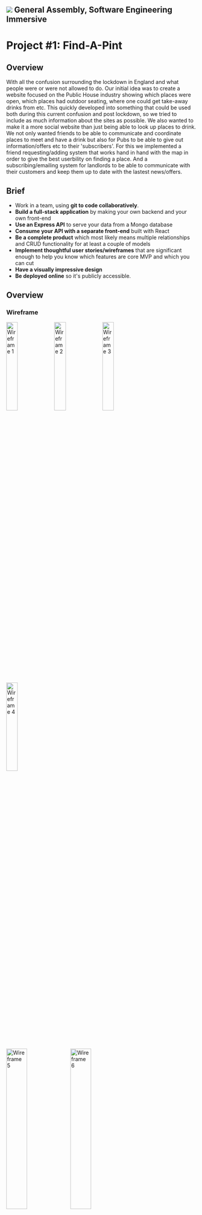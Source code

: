 ## ![](https://ga-dash.s3.amazonaws.com/production/assets/logo-9f88ae6c9c3871690e33280fcf557f33.png) General Assembly, Software Engineering Immersive

# Project #1: Find-A-Pint

## Overview 
With all the confusion surrounding the lockdown in England and what people were or were not allowed to do. Our initial idea was to create a website focused on the Public House industry showing which places were open, which places had outdoor seating, where one could get take-away drinks from etc. This quickly developed into something that could be used both during this current confusion and post lockdown, so we tried to include as much information about the sites as possible. We also wanted to make it a more social website than just being able to look up places to drink. We not only wanted friends to be able to communicate and coordinate places to meet and have a drink but also for Pubs to be able to give out information/offers etc to their 'subscribers'. For this we implemented a friend requesting/adding system that works hand in hand with the map in order to give the best userbility on finding a place. And a subscribing/emailing system for landlords to be able to communicate with their customers and keep them up to date with the lastest news/offers.


## Brief
* Work in a team, using **git to code collaboratively**.
* **Build a full-stack application** by making your own backend and your own front-end
* **Use an Express API** to serve your data from a Mongo database
* **Consume your API with a separate front-end** built with React
* **Be a complete product** which most likely means multiple relationships and CRUD functionality for at least a couple of models
* **Implement thoughtful user stories/wireframes** that are significant enough to help you know which features are core MVP and which you can cut
* **Have a visually impressive design**
* **Be deployed online** so it's publicly accessible.


## Overview 

### Wireframe 

<img src="./images/P3_WF_1.png" alt="Wireframe 1" width="24.5%"> <img src="./images/P3_WF_2.png" alt="Wireframe 2" width="24.5%"> <img src="./images/P3_WF_3.png" alt="Wireframe 3" width="24.5%"> <img src="./images/P3_WF_4.png" alt="Wireframe 4" width="24.5%">

<img src="./images/P3_WF_5.png" alt="Wireframe 5" width="33%"> <img src="./images/P3_WF_6.png" alt="Wireframe 6" width="33%"> <img src="./images/P3_WF_7.png" alt="Wireframe 7" width="33%">
<img src="./images/P3_WF_8.png" alt="Wireframe 8" width="33%"> <img src="./images/P3_WF_9.png" alt="Wireframe 9" width="33%"> <img src="./images/P3_WF_10.png" alt="Wireframe 10" width="33%">

## Screenshots

<img src="./images/P3_SS_1.png" alt="Screenshot 1" width="24.5%"> <img src="./images/P3_SS_2.png" alt="Screenshot 2" width="24.5%"> <img src="./images/P3_SS_3.png" alt="Screenshot 3" width="24.5%"> <img src="./images/P3_SS_4.png" alt="Screenshot 4" width="24.5%">

<img src="./images/P3_SS_5.png" alt="Screenshot 5" width="24.5%"> <img src="./images/P3_SS_6.png" alt="Screenshot 6" width="24.5%"> <img src="./images/P3_SS_7.png" alt="Screenshot 7" width="24.5%"> <img src="./images/P3_SS_8.png" alt="Screenshot 8" width="24.5%">

<img src="./images/P3_SS_9.png" alt="Screenshot 9" width="24.5%"> <img src="./images/P3_SS_10.png" alt="Screenshot 10" width="24.5%"> <img src="./images/P3_SS_11.png" alt="Screenshot 11" width="24.5%"> <img src="./images/P3_SS_12.png" alt="Screenshot 12" width="24.5%">


## Challenges/Victories

### The Map

Displaying an interactive map was simple using the mapbox library, but we wanted our map to be a little more complex to fit our user's needs. Our final vision for the map was a radius-based filtering system, one where you could select the location of a friend and have a venn diagram display all the pubs you share in a radius of x kilometers. Adding all the different map markers was as simple as fetching their location using our own API and a reverse geocoding library.
```
   {filteredPubList.map((pub, index) => {
      return <Marker latitude={pub.coordinates.latitude} longitude={pub.coordinates.longitude} key={index} offsetLeft={-25} offsetTop={-25}>
        <div>
          <button className='marker-btn' onClick={(e) => {
            e.preventDefault()
            setPopup(true)
            setSelectedPub(pub)
          }}>
            <img src='https://img.icons8.com/cotton/2x/beer-glass.png' className='BeerIcon' />
          </button>
        </div>
      </Marker>
    })}
```
The next step was to make each pub icon display a pop up with it's respective information on click.

```
  {selectedPub && showPopup ? (
      <Popup
        latitude={selectedPub.coordinates.latitude}
        longitude={selectedPub.coordinates.longitude}
        offsetTop={-30}
        onClose={() => setPopup(false)}
        closeOnClick={false} >
        <div>
          <Link to={`${selectedPub._id}`}>
            <h2 style={{ fontWeight: '900', textDecoration: 'underline' }}>{selectedPub.name}</h2>
            <p>{selectedPub.address.address1}</p>
            <p>{measure(proxCoords[1], proxCoords[0], selectedPub.coordinates.latitude, selectedPub.coordinates.longitude).toString().split('.')[0]}km,  {measure(proxCoords[1], proxCoords[0], selectedPub.coordinates.latitude, selectedPub.coordinates.longitude).toString().split('.')[1].substring(0, 3)}m</p>
          </Link>
        </div>
      </Popup>
    ) : null}
```

We now had an interactive map that could display all of our pubs, and their respective information. Displaying a proximity radius presented two challenges, drawing on the map, and the math behind the display. 


#### The Math

The radius filter would be implemented by calculating the distance between the coordinates of the user, and the coordinates of the pub, if the distance is under x kilometers, display the pub marker. This was done by implementing a function that could calculate the distance between two coordinates, and running that function for each pub.
Measure Function:

```
     function measure(lat1, lon1, lat2, lon2) {
        var R = 6378.137 // Radius of earth in KM
        var dLat = lat2 * Math.PI / 180 - lat1 * Math.PI / 180
        var dLon = lon2 * Math.PI / 180 - lon1 * Math.PI / 180
        var a = Math.sin(dLat / 2) * Math.sin(dLat / 2) +
          Math.cos(lat1 * Math.PI / 180) * Math.cos(lat2 * Math.PI / 180) *
          Math.sin(dLon / 2) * Math.sin(dLon / 2)
        var c = 2 * Math.atan2(Math.sqrt(a), Math.sqrt(1 - a))
        var d = R * c
        return d // km float
      }
```

Filtering our pubs using that function:

```
   setFilteredPubList(pubList.filter(elem => {
      if (Number(measure(proxCoords[1], proxCoords[0], elem.coordinates.latitude, elem.coordinates.longitude)) < radius) {
        return true
      }
```

#### Drawing on the map

This proved to be the biggest challenge as mapbox would not let us draw custom shapes on the map besides the built in markers. After a lot of researching and alternative testing, I came across the library Uber uses to draw routes on the GPS for their drivers. I thought I could repurpose that feature to draw over buildings and create a custom shape by feeding the GPS library multiple different coordinates. This worked wonderfully and found a library that could calculate all the coordinates needed for a circle of x Kilometers. The circle would really be a collection of 150 straight lines, but the effect worked.

```
<Source id='CircleRadius1' type='geojson' data={circ1} />
{showRadius ? (
  <Layer
    id='CircleRadius1'
    type='line'
    source='CircleRadius1'
    layout={{
      'line-join': 'round',
      'line-cap': 'round'
    }}
    paint={{
      'line-color': '#94ccdc',
      'line-width': 4
    }}
  />
```

Everything worked perfectly, and was responsive to any location, and distance fed.


### Comments / Nested Comments & Flags
We wanted to allow users to add comments on pubs and for pubs/other users to be able to reply to these comments. However endlessly nesting comments seemed like overkill given what we 'expected' the comments to be. In order to do this we passed a 'replySchema' through the 'commentSchema' that would allow for multiple replies on the same comment. And then passed the 'commentSchema' through the pub schema to associate them with a specific place. 

```
const replySchema = new mongoose.Schema({
  text: { type: String, required: true },
  flagged: { type: Boolean },
  user: { type: mongoose.Schema.ObjectId, ref: 'Users', required: true }
}, {
  timestamps: true
})

const commentSchema = new mongoose.Schema({
  text: { type: String, required: true },
  flagged: { type: Boolean },
  user: { type: mongoose.Schema.ObjectId, ref: 'Users', required: true },
  replies: [ replySchema ]
}, {
  timestamps: true
})
```

As we expected that not all comments made would be positive ones, we wanted to allow landlords to be able to contest comments that were left about their pub. For this we added a flagging system. If a landlord is unhappy with a comment they can click the little flag (which turns red). This comment then appears in the 'Admin' page and can be reviewed by an admin and kept or deleted accordingly.

```
{isLandlord(user) && <Icon
 onClick={() => handleFlag(comment._id)}
 path={mdiFlagVariant}
 size={1}
 color={comment.flagged === true ? 'red' : 'grey'}
/>}
```

A feature we wanted to include with the flags was that landlords could also flag replies to comments. We needed then to be able to flag the comment itself if one of the replies is flagged and then to undo the same if the reply is deemed suitable by the admin. For this we had to build a logic tree that interated both with the comment and the reply on the backend depending on what needed to happen.

```
  function handleFlag(replyId) {
    axios.get(`/api/pub/${id}/comments/${commentId}/reply/${replyId}`)
      .then(resp => {
        if (resp.data.flagged === false) {
          axios.put(`/api/pub/${id}/comments/${commentId}`, { flagged: true }, {
            headers: { Authorization: `Bearer ${token}` }
          })
            .then(resp => {
              axios.put(`/api/pub/${id}/comments/${commentId}/reply/${replyId}`, { flagged: true }, {
                headers: { Authorization: `Bearer ${token}` }
              })
                .then(resp => {
                  updateComment(resp.data)
                  console.log(resp.data)
                })
            })
        } else if (resp.data.flagged === true) {
          const flaggedReplies = comment.replies.filter(reply => {
            if (reply.flagged === true) {
              console.log(reply)
              return reply
            }
          })
          if (flaggedReplies.length - 1 === 0) {
            axios.put(`/api/pub/${id}/comments/${commentId}`, { flagged: false }, {
              headers: { Authorization: `Bearer ${token}` }
            })
              .then(resp => {
                axios.put(`/api/pub/${id}/comments/${commentId}/reply/${replyId}`, { flagged: false }, {
                  headers: { Authorization: `Bearer ${token}` }
                })
                  .then(resp => {
                    updateComment(resp.data)
                    console.log(resp.data)
                  })
              })
          } else {
            axios.put(`/api/pub/${id}/comments/${commentId}/reply/${replyId}`, { flagged: false }, {
              headers: { Authorization: `Bearer ${token}` }
            })
              .then(resp => {
                updateComment(resp.data)
              })
          }
        }
      })
  }
```

### Friends System 

#### Challenges: 
When we started creating the system for adding friends on the website we expected it to be a fairly straightforward feature. 

The feature works by pushing in the potential friend’s ID into the users friend field and vice versa. However pushing this data into the usermodel caused an issue where the password would re-encrypt, meaning after a single friend request no users could log back into the site. 


To solve this issue we had to isolate where the change was occurring which eventually led to us cross comparing the initial encryption compared to the encryption after the friend request was sent. 

Once we had isolated where the problem was coming from it was an easy fix, we had to change the encryption to a on is modified as shown below: 


```
schema
 .pre('save', function hashPassword(next) {
   if (this.isModified('password')) {
     this.password = bcrypt.hashSync(this.password, bcrypt.genSaltSync())
   }
   next()
 })
```

#### Victories: 
The friend system once the challenges had been solved was a victory in itself. It allowed us to pull relevant data from two users who were connected. To make the most of this we created a function which took that data and mapped how far away from each other they were. 

To get this to work we had to write a fairly lengthy solution to resolve all the promises the response from the API would give us. 

```
       axios.get(`/api/users/${id}/requests`)
         .then(resp => {
           const Frienddata = resp.data
           updateFriends(Frienddata)
           if (Frienddata.requests.includes(getUserId())) {
             updateRequested(true)
           }
           Frienddata.friends.map((friends) => {
             if (friends._id === getUserId()) {
               updateIsFriends(true)
             }
 
           })
           const promises = []
           for (let i = 0; i < Frienddata.friends.length; i++) {
             const timeoutInterval = 0 * i
             promises.push(new Promise((resolve) => {
               setTimeout(() => {
                 const userLat = userData.locationCoords.latitude
                 const userLong = userData.locationCoords.longitude
                 const friendLat = Frienddata.friends[i].locationCoords.latitude
                 const friendLong = Frienddata.friends[i].locationCoords.longitude
                 const url = `https://api.mapbox.com/directions/v5/mapbox/walking/${userLong},${userLat};${friendLong},${friendLat}?access_token=pk.eyJ1IjoibGVlYjc3IiwiYSI6ImNraGtxamJqejE5ajYycnA2OGRudTU4dDYifQ.cAbyHCrLprcFj7T0TK4V8g`
 
                 axios.get(url)
                   .then(resp => {
                     const data = resp.data.routes[0].duration
                     const time = Math.ceil(data / 60)
                     const newFriend = {
                       ...Frienddata.friends[i],
                       distance: time
                     }
                     resolve(newFriend)
                   })
               }, timeoutInterval)
 
             }))
             Promise.all(promises)
               .then(finishedFriends => {
                 const data = {
                   ...distFriends,
                   finishedFriends
                 }
                 updateDistFriends(data.finishedFriends)
               })
 
           }
 
         })
 
     })
 }, [accept, id])
```
 

By resolving the promises as a loop through an array this allowed us to access the data in the quickest way possible. 



### Email Confirmation 
#### Challenges: 

We wanted to build in an email confirmation system as we have features on the site that requires the users email address, if they had entered an incorrect email it would mean that they wouldn’t receive updates and notices. 

The main challenge faced with this feature was one to do with git. On testing we created a small function that allowed us to send test emails to an email address to ensure that the backend was working correctly. The fatal flaw in this test file was it contained the API key for the email software. Without scanning the files before a merge the key was pushed up to github. From here the bots on github flagged the key and suspended our services to the email provider. 

To rectify this change we had to dive deep into different git commands, learning how to rebase the files and remove any trace of the key. While this challenge could have been easily averted it was a great learning experience to understand how to clear any trace of a file and restructure the commits of 2 other people. 

#### Victories: 

We were effectively able to implement the functionality of the email software on both the frontend and the backend. 

For the backend we created this controller: 


```
function sendVer(req, res) {
 const id = req.params.userId
 
 Users
   .findById(id)
   .then(user => {
     if (!user) return res.send({
       message: 'No user found'
     })
 
     const msg = {
       from: 'FindaPint <lee@leejburgess.co.uk>',
       to: `${user.email}`,
       subject: 'Verify Email',
       html: `To verify email please follow this link
       https://project-3-lee.herokuapp.com/email/ver/${user._id}
       Click here to add your email address to a mailing list`
     }
     sgMail
       .send(msg)
       .then((user) =>{
         res.send(user)
       })
       .catch((error) => res.send(error))
   })
 
}
function confirmVer(req, res) {
 const id = req.params.userId
 
 Users
   .findById(id)
   .then(user => {
     if (!user) return res.send({
       message: 'No user found'
     })
 
     if (user.isEmailConfirmed === true) return res.status(401).send({
       message: 'Email already confirmed'
     })
 
     user.isEmailConfirmed = true
 
     user.save()
   })
   .then(user => res.send(user))
}
 
```

This both has a function which sends the confirmation email on account creation and also confirms their account and changes the user model on the second function. The second function is called by the user clicking the url in the confirmation email. 

Another victory we had was creating a function that allowed for a message which contents could vary, we used this for landlords sending out notes to their subscribers. 

The backend function looked like this, as you can see it gets the message from the request body. 
```
function sendNote(req, res){
 req.body.user = req.currentUser
 const msg = req.body
 
 sgMail
   .send(msg)
   .then(() => res.status(200).send('All good!'))
   .catch((error) => res.send(error))
}
``` 

Then the frontend approach looks like this. 

```
 function sendEmail(event) {
 
   event.preventDefault()
   const token = localStorage.getItem('token')
   subscribers.map((user) => {
     const msg = {
       from: `FindaPint - ${singlePub.name} <lee@leejburgess.co.uk>`,
       to: `${user.email}`,
       subject: message.subject,
       html: message.subject
     }
 
     console.log(msg)
     axios.post('/api/email/note/send', msg, {
       headers: { Authorization: `Bearer ${token}` }
     })
       .then(resp => {
         console.log(resp)
 
       })
 
   })
   updateMessage('')
   setVerIsOpen(true)
   return
 }
``` 

This function then takes the current pub and the entered information and passes it to the backend function through an axios post request. 

## Future Features

* ***Chat***
For a future feature we would like to include a chat functionality for friends on the site. Allowing users to send different pubs that they would like to visit/meet at. 

To do this we would use websockets to create a real time chat between two users. We can create a friendship id for each unique pair and then create the chat rooms based on that ID. 

* ***Directions***
A smaller feature we would look to add is directions. As we already have the users location and the location of the targeted pub it would be fairly easy to implement. 

The challenge of this feature comes from choosing which platform to send directions on. There are quite a few options including: Citymapper, Google maps and mapbox. 


## Known Bugs
* Geolocation icon on the map is currently inactive
* On account creation, if the wrong email is given, you cannot currently get a new confirmation email
* Starting pubs were seeded from a Yelp API, and have not been updated since November 2020

## Pictures

* Background image by [Pradnyal Gandhi on Unsplash](https://unsplash.com/@pradnyal)
* Background image by [Patrick Fore on Unsplash](https://unsplash.com/@patrickian4)
* Background image by [Will Stewart on Unsplash](https://unsplash.com/@wilstewart3)
* Background image by [Zachary Kadolph on Unsplash](https://unsplash.com/@zacharykadolph)